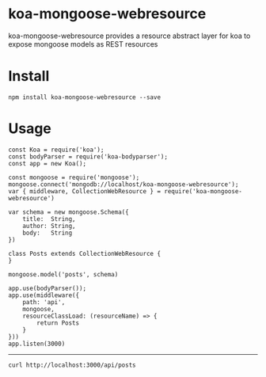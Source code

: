 # koa-mongoose-webresource
koa-mongoose-webresource provides a resource abstract layer for koa to expose mongoose models as REST resources

# Install
    npm install koa-mongoose-webresource --save
    
# Usage
    const Koa = require('koa');
	const bodyParser = require('koa-bodyparser');
	const app = new Koa();

	const mongoose = require('mongoose');
	mongoose.connect('mongodb://localhost/koa-mongoose-webresource');
    var { middleware, CollectionWebResource } = require('koa-mongoose-webresource')
    
    var schema = new mongoose.Schema({
        title:  String,
        author: String,
        body:   String
    })
    
    class Posts extends CollectionWebResource {
    }
    
    mongoose.model('posts', schema)
    
    app.use(bodyParser());
    app.use(middleware({
        path: 'api',
        mongoose,
        resourceClassLoad: (resourceName) => {
            return Posts
        }
    }))
    app.listen(3000)


----------


	curl http://localhost:3000/api/posts